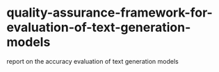 # quality-assurance-framework-for-evaluation-of-text-generation-models
report on the accuracy evaluation of text generation models
